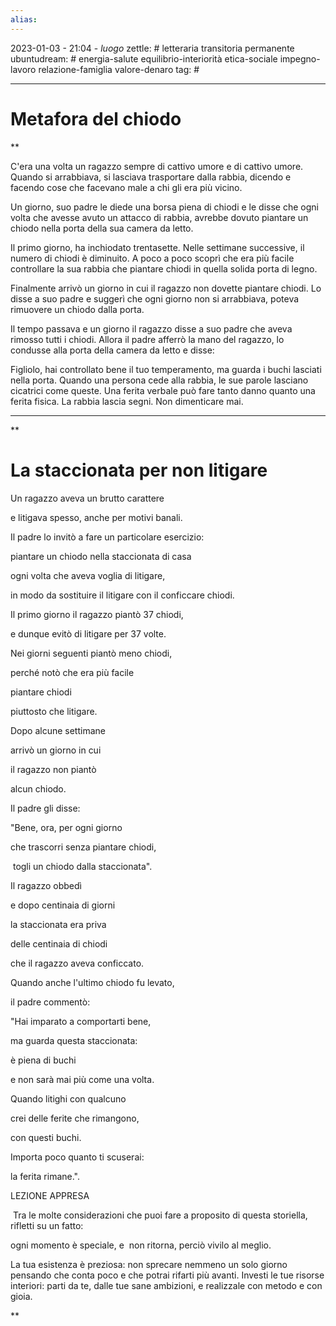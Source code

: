 ```yaml
---
alias: 
---
```

2023-01-03 - 21:04 - *luogo*
zettle: # letteraria transitoria permanente
ubuntudream: # energia-salute equilibrio-interiorità etica-sociale impegno-lavoro relazione-famiglia valore-denaro 
tag: #

---
# Metafora del chiodo

**

C'era una volta un ragazzo sempre di cattivo umore e di cattivo umore. Quando si arrabbiava, si lasciava trasportare dalla rabbia, dicendo e facendo cose che facevano male a chi gli era più vicino.

  

Un giorno, suo padre le diede una borsa piena di chiodi e le disse che ogni volta che avesse avuto un attacco di rabbia, avrebbe dovuto piantare un chiodo nella porta della sua camera da letto.

  

Il primo giorno, ha inchiodato trentasette. Nelle settimane successive, il numero di chiodi è diminuito. A poco a poco scoprì che era più facile controllare la sua rabbia che piantare chiodi in quella solida porta di legno.

  

Finalmente arrivò un giorno in cui il ragazzo non dovette piantare chiodi. Lo disse a suo padre e suggerì che ogni giorno non si arrabbiava, poteva rimuovere un chiodo dalla porta.

  

Il tempo passava e un giorno il ragazzo disse a suo padre che aveva rimosso tutti i chiodi. Allora il padre afferrò la mano del ragazzo, lo condusse alla porta della camera da letto e disse:

  

Figliolo, hai controllato bene il tuo temperamento, ma guarda i buchi lasciati nella porta. Quando una persona cede alla rabbia, le sue parole lasciano cicatrici come queste. Una ferita verbale può fare tanto danno quanto una ferita fisica. La rabbia lascia segni. Non dimenticare mai.


---
**

# La staccionata per non litigare

Un ragazzo aveva un brutto carattere

e litigava spesso, anche per motivi banali.

  

Il padre lo invitò a fare un particolare esercizio:

piantare un chiodo nella staccionata di casa

ogni volta che aveva voglia di litigare,

in modo da sostituire il litigare con il conficcare chiodi.

  

Il primo giorno il ragazzo piantò 37 chiodi,

e dunque evitò di litigare per 37 volte.

  

Nei giorni seguenti piantò meno chiodi,

perché notò che era più facile

piantare chiodi

piuttosto che litigare.

  

Dopo alcune settimane

arrivò un giorno in cui

il ragazzo non piantò 

alcun chiodo.

  

Il padre gli disse:

"Bene, ora, per ogni giorno 

che trascorri senza piantare chiodi,

 togli un chiodo dalla staccionata".

  
  

Il ragazzo obbedì

e dopo centinaia di giorni

la staccionata era priva

delle centinaia di chiodi

che il ragazzo aveva conficcato.

  

Quando anche l'ultimo chiodo fu levato,

il padre commentò:

  

"Hai imparato a comportarti bene,

ma guarda questa staccionata:

è piena di buchi

e non sarà mai più come una volta.

  

Quando litighi con qualcuno

crei delle ferite che rimangono,

con questi buchi.

  

Importa poco quanto ti scuserai:

la ferita rimane.".

  

LEZIONE APPRESA 

 Tra le molte considerazioni che puoi fare a proposito di questa storiella, rifletti su un fatto:

ogni momento è speciale, e  non ritorna, perciò vivilo al meglio.

La tua esistenza è preziosa: non sprecare nemmeno un solo giorno pensando che conta poco e che potrai rifarti più avanti. Investi le tue risorse interiori: parti da te, dalle tue sane ambizioni, e realizzale con metodo e con gioia.

**